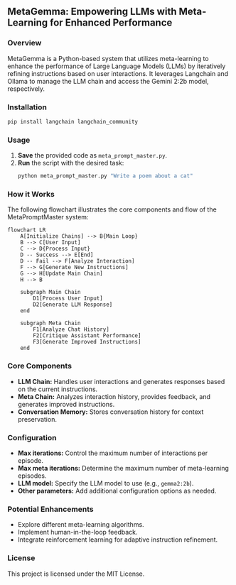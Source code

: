 ## MetaGemma: Empowering LLMs with Meta-Learning for Enhanced Performance

### Overview
MetaGemma is a Python-based system that utilizes meta-learning to enhance the performance of Large Language Models (LLMs) by iteratively refining instructions based on user interactions. It leverages Langchain and Ollama to manage the LLM chain and access the Gemini 2:2b model, respectively.

### Installation
```bash
pip install langchain langchain_community
```

### Usage
1. **Save** the provided code as `meta_prompt_master.py`.
2. **Run** the script with the desired task:
   ```bash
   python meta_prompt_master.py "Write a poem about a cat"
   ```

### How it Works

The following flowchart illustrates the core components and flow of the MetaPromptMaster system:

```mermaid
flowchart LR
    A[Initialize Chains] --> B{Main Loop}
    B --> C[User Input]
    C --> D{Process Input}
    D -- Success --> E[End]
    D -- Fail --> F[Analyze Interaction]
    F --> G[Generate New Instructions]
    G --> H[Update Main Chain]
    H --> B

    subgraph Main Chain
        D1[Process User Input]
        D2[Generate LLM Response]
    end

    subgraph Meta Chain
        F1[Analyze Chat History]
        F2[Critique Assistant Performance]
        F3[Generate Improved Instructions]
    end
```

### Core Components

* **LLM Chain:** Handles user interactions and generates responses based on the current instructions.
* **Meta Chain:** Analyzes interaction history, provides feedback, and generates improved instructions.
* **Conversation Memory:** Stores conversation history for context preservation.


### Configuration
* **Max iterations:** Control the maximum number of interactions per episode.
* **Max meta iterations:** Determine the maximum number of meta-learning episodes.
* **LLM model:** Specify the LLM model to use (e.g., `gemma2:2b`).
* **Other parameters:** Add additional configuration options as needed.


### Potential Enhancements
* Explore different meta-learning algorithms.
* Implement human-in-the-loop feedback.
* Integrate reinforcement learning for adaptive instruction refinement.

### License
This project is licensed under the MIT License.

